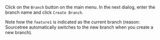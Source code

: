 Click on the `Branch` button on the main menu. In the next dialog, enter the branch name and click `Create Branch`.

<pic src="{{baseUrl}}/gitAndGithub/branch/images/sourcetree_1.png" height="150" />
<p/>

Note how the `feature1` is indicated as the current branch (reason: Sourcetree automatically switches to the new branch when you create a new branch).

<pic src="{{baseUrl}}/gitAndGithub/branch/images/sourcetree_2.png" height="150" />
<p/>
